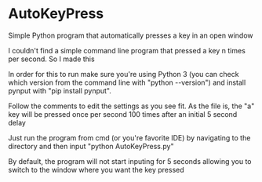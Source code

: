 # AutoKeyPress
Simple Python program that automatically presses a key in an open window

I couldn't find a simple command line program that pressed a key n times per second. So I made this

In order for this to run make sure you're using Python 3 (you can check which version from the command line with "python --version") and install pynput with "pip install pynput".

Follow the comments to edit the settings as you see fit. As the file is, the "a" key will be pressed once per second 100 times after an initial 5 second delay

Just run the program from cmd (or you're favorite IDE) by navigating to the directory and then input "python AutoKeyPress.py"

By default, the program will not start inputing for 5 seconds allowing you to switch to the window where you want the key pressed
